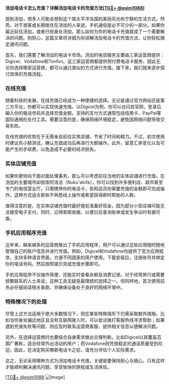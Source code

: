 **汤加电话卡怎么充值？详解汤加电话卡的充值方法[[TG💪+ @esim1088](https://t.me/s/esim1088)]**

提到汤加，很多人可能会想到这个南太平洋岛国的美丽风光和宁静的生活方式。然而，对于游客或长期居住在汤加的人来说，手机通信是必不可少的一部分。如果你最近前往汤加，或者已经身处汤加，那么如何为你的电话卡充值就成了一个需要解决的问题。别担心，这篇文章将详细为你讲解汤加电话卡的充值方法，让你轻松搞定通讯问题。

首先，我们需要了解汤加的电话卡市场。汤加的电信服务主要由三家运营商提供：Digicel、Vodafone和Tonfon。这三家运营商都提供预付费电话卡服务，因此无论你选择哪家运营商，都可以通过类似的方式进行充值。接下来，我们就来逐步探讨具体的充值流程。

### 在线充值

随着科技的发展，在线充值已经成为一种便捷的选择。无论是通过官方网站还是第三方平台，你都可以实现快速充值。以Digicel为例，你可以访问其官网，登录后输入你的电话号码并选择充值金额。支持的支付方式通常包括信用卡、PayPal等国际通用的支付工具。需要注意的是，确保网络环境稳定，避免因网络问题导致交易失败。

在线充值的优势在于无需亲自前往实体店铺，节省了时间和精力。不过，初次使用时建议先小额测试，确认充值成功后再进行大额操作。此外，留意汇率变化以及可能产生的手续费，以免造成不必要的经济损失。

### 实体店铺充值

如果你更倾向于面对面处理事务，那么可以考虑前往当地的实体店铺进行充值。在汤加的主要城市如努库阿洛法（Nuku'alofa），你可以找到许多便利店、超市甚至专门的电信营业厅。只需携带你的电话卡，告知店员你需要充值的金额即可完成操作。这种方式适合那些不熟悉线上操作或希望获得即时帮助的人群。

值得注意的是，在实体店铺充值时最好提前准备好现金，因为部分小型店铺可能无法接受电子支付。同时，记得索取收据，以便日后查询账单或发生争议时有据可查。

### 手机应用程序充值

近年来，越来越多的运营商推出了手机应用程序，用户可以通过这些应用随时随地管理自己的账户信息并进行充值。例如，Digicel和Vodafone均提供了官方应用程序，支持多种语言界面，方便不同国家的用户使用。下载安装后，注册账号并绑定你的电话号码，然后按照提示完成充值步骤即可。

手机应用程序不仅操作简便，还能实时查看余额及消费记录。对于经常旅行或需要频繁联系的人士来说，这种工具无疑是最理想的选择之一。但同样地，首次使用前务必仔细阅读相关条款，并确保设备处于良好的网络环境中。

### 特殊情况下的处理

尽管上述方法适用于绝大多数情况下，但在某些特殊情形下仍需采取额外措施。比如当你身处偏远地区且没有互联网接入时，可以尝试拨打客服热线寻求帮助；如果遇到充值失败等问题，则应及时联系运营商客服，提供相关信息以便解决问题。

另外，在选择运营商时也要结合自身需求做出合理判断。比如Digicel以其覆盖范围广著称，适合经常外出活动的用户；而Vodafone则凭借稳定的通话质量受到欢迎。因此，在决定购买哪款电话卡之前，请充分评估个人实际需求。

总之，无论采用哪种方式为汤加电话卡充值，关键是要保持耐心与细心。只有这样才能顺利解决通讯问题，享受愉快的旅程或生活体验。

[[TG💪+ @esim1088](https://t.me/s/esim1088) ![Image](https://i.postimg.cc/4NQfJmqS/Snipaste-2025-05-13-00-14-12.png)]